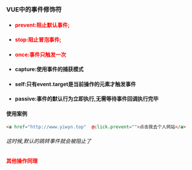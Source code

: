 ### VUE中的事件修饰符

- #### <font color='red'>prevent:阻止默认事件;</font>

- #### <font color='red'>stop:阻止冒泡事件;</font>

- #### <font color='red'>once:事件只触发一次</font>

- #### capture:使用事件的捕获模式

- #### self:只有event.target是当前操作的元素才触发事件

- #### passive:事件的默认行为立即执行,无需等待事件回调执行完毕





#### 	使用案例

```html
<a href="http://www.yiwyn.top"  @click.prevent="">点击我去个人网站</a>
```

###### 这时候,默认的跳转事件就会被阻止了



#### <font color='red'>其他操作同理</font>

